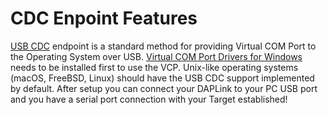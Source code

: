 # CDC Enpoint Features

[USB CDC](daplink_dictionary.md) endpoint is a standard method for providing Virtual COM Port to the Operating System over USB.
[Virtual COM Port Drivers for Windows][mbed_winserial] needs to be installed first to use the VCP.
Unix-like operating systems (macOS, FreeBSD, Linux) should have the USB CDC support implemented by default.
After setup you can connect your DAPLink to your PC USB port and you have a serial port connection with your Target established!

[mbed_winserial]: https://developer.mbed.org/handbook/Windows-serial-configuration "ARM mbed Windows Virtual COM Port configuration page"
